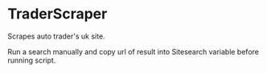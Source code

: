 # TraderScraper
Scrapes auto trader's uk site.

Run a search manually and copy url of result into Sitesearch variable before running script.
